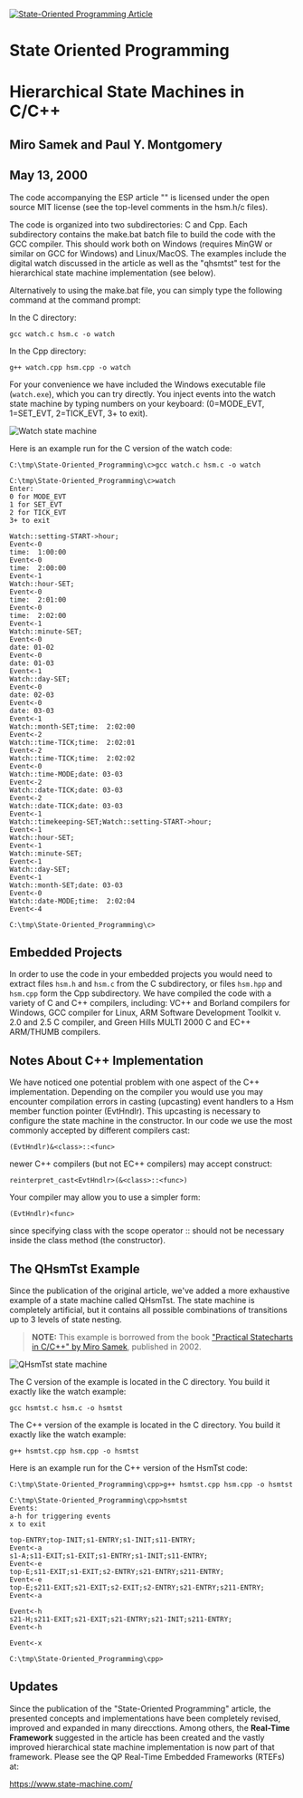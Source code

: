 [![State-Oriented Programming Article](img/thumbnail.jpg)](State-Oriented_Programming.pdf)


# State Oriented Programming
# Hierarchical State Machines in C/C++

## Miro Samek and Paul Y. Montgomery
## May 13, 2000

The code accompanying the ESP article "" is licensed under the open
source MIT license (see the top-level comments in the hsm.h/c files).

The code is organized  into  two subdirectories:  C  and  Cpp. Each
subdirectory  contains the  make.bat batch file to  build the  code
with the GCC compiler.  This should work both on Windows (requires
MinGW or similar on GCC for Windows) and Linux/MacOS. The examples
include the digital watch discussed in the article  as well as the
"qhsmtst" test for the hierarchical state machine implementation (see
below).

Alternatively to using the make.bat file, you can simply type the
following command at the command prompt:

In the C directory:

`gcc watch.c hsm.c -o watch`

In the Cpp directory:

`g++ watch.cpp hsm.cpp -o watch`


For your convenience we have included the Windows executable file
(`watch.exe`), which  you  can try  directly.  You inject events
into  the watch  state   machine by typing numbers on your keyboard:
(0=MODE_EVT, 1=SET_EVT, 2=TICK_EVT, 3+ to exit).

![Watch state machine](img/watch.jpg)

Here is an example run for the C version of the watch code:

```
C:\tmp\State-Oriented_Programming\c>gcc watch.c hsm.c -o watch

C:\tmp\State-Oriented_Programming\c>watch
Enter:
0 for MODE_EVT
1 for SET_EVT
2 for TICK_EVT
3+ to exit

Watch::setting-START->hour;
Event<-0
time:  1:00:00
Event<-0
time:  2:00:00
Event<-1
Watch::hour-SET;
Event<-0
time:  2:01:00
Event<-0
time:  2:02:00
Event<-1
Watch::minute-SET;
Event<-0
date: 01-02
Event<-0
date: 01-03
Event<-1
Watch::day-SET;
Event<-0
date: 02-03
Event<-0
date: 03-03
Event<-1
Watch::month-SET;time:  2:02:00
Event<-2
Watch::time-TICK;time:  2:02:01
Event<-2
Watch::time-TICK;time:  2:02:02
Event<-0
Watch::time-MODE;date: 03-03
Event<-2
Watch::date-TICK;date: 03-03
Event<-2
Watch::date-TICK;date: 03-03
Event<-1
Watch::timekeeping-SET;Watch::setting-START->hour;
Event<-1
Watch::hour-SET;
Event<-1
Watch::minute-SET;
Event<-1
Watch::day-SET;
Event<-1
Watch::month-SET;date: 03-03
Event<-0
Watch::date-MODE;time:  2:02:04
Event<-4

C:\tmp\State-Oriented_Programming\c>
```

## Embedded Projects

In  order to use the code in your embedded projects you would need to
extract files `hsm.h` and `hsm.c` from the C subdirectory, or files
`hsm.hpp` and `hsm.cpp` form the Cpp subdirectory. We have compiled the
code with a variety  of  C  and  C++ compilers, including:  VC++  and
Borland compilers for Windows, GCC compiler for Linux, ARM   Software
Development Toolkit v. 2.0 and 2.5 C compiler, and Green Hills  MULTI
2000  C  and EC++ ARM/THUMB compilers.


## Notes About C++ Implementation

We have noticed one  potential problem with one aspect of the C++
implementation. Depending  on  the compiler  you  would  use  you may
encounter  compilation  errors in casting  (upcasting) event handlers
to a Hsm member function  pointer (EvtHndlr).  This  upcasting  is
necessary  to  configure  the  state machine  in  the  constructor.
In our code we use the  most  commonly accepted by different compilers
cast:

`(EvtHndlr)&<class>::<func>`

newer C++ compilers (but not EC++ compilers) may accept construct:

`reinterpret_cast<EvtHndlr>(&<class>::<func>)`

Your compiler may allow you to use a simpler form:

`(EvtHndlr)<func>`

since  specifying  class with the scope operator  ::  should  not  be
necessary inside the class method (the constructor).


## The QHsmTst Example

Since the publication of the original article, we've added a more
exhaustive example of a state machine called QHsmTst. The state machine
is completely artificial, but it contains all possible combinations of
transitions up to 3 levels of state nesting.

> **NOTE:** This example is borrowed from the book
["Practical Statecharts in C/C++" by Miro Samek](https://www.state-machine.com/psicc),
published in 2002.


![QHsmTst state machine](img/qhsmtst.jpg)
 
The C version of the example is located in the C directory. You build it
exactly like the watch example:

`gcc hsmtst.c hsm.c -o hsmtst`

The C++ version of the example is located in the C directory. You build it
exactly like the watch example:

`g++ hsmtst.cpp hsm.cpp -o hsmtst`

Here is an example run for the C++ version of the HsmTst code:

```
C:\tmp\State-Oriented_Programming\cpp>g++ hsmtst.cpp hsm.cpp -o hsmtst

C:\tmp\State-Oriented_Programming\cpp>hsmtst
Events:
a-h for triggering events
x to exit

top-ENTRY;top-INIT;s1-ENTRY;s1-INIT;s11-ENTRY;
Event<-a
s1-A;s11-EXIT;s1-EXIT;s1-ENTRY;s1-INIT;s11-ENTRY;
Event<-e
top-E;s11-EXIT;s1-EXIT;s2-ENTRY;s21-ENTRY;s211-ENTRY;
Event<-e
top-E;s211-EXIT;s21-EXIT;s2-EXIT;s2-ENTRY;s21-ENTRY;s211-ENTRY;
Event<-a

Event<-h
s21-H;s211-EXIT;s21-EXIT;s21-ENTRY;s21-INIT;s211-ENTRY;
Event<-h

Event<-x

C:\tmp\State-Oriented_Programming\cpp>
```


## Updates
Since the publication of the "State-Oriented Programming" article, the
presented concepts and implementations have been completely revised,
improved and expanded in many direcctions. Among others, the **Real-Time
Framework** suggested in the article has been created and the vastly
improved hierarchical state machine implementation is now part of that
framework. Please see the QP Real-Time Embedded Frameworks (RTEFs) at:

https://www.state-machine.com/

